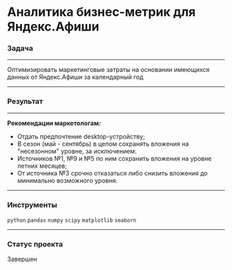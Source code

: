 #  Аналитика бизнес-метрик для Яндекс.Афиши

### Задача
____

Оптимизировать маркетинговые затраты на основании имеющихся данных от Яндекс.Афиши за календарный год 
_____
### Результат
__________

**Рекомендации маркетологам:**

- Отдать предпочтение desktop-устройству;
- В сезон (май - сентябрь) в целом сохранять вложения на "несезонном" уровне, за исключением:
- Источников №1, №9 и №5 по ним сохранить вложения на уровне летних месяцев;
- От источника №3 срочно отказаться  либо снизить вложения до минимально возможного уровня.

___
### Инструменты
`python` `pandas`  `numpy`  `scipy`  `matplotlib`  `seaborn` 
___
### Статус проекта

Завершен
